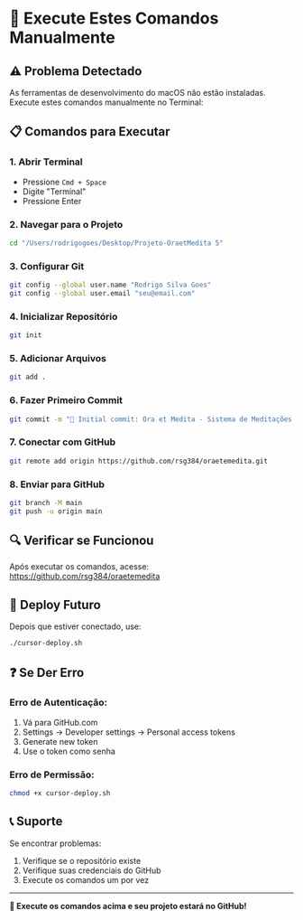 # 🚀 Execute Estes Comandos Manualmente

## ⚠️ Problema Detectado
As ferramentas de desenvolvimento do macOS não estão instaladas. Execute estes comandos manualmente no Terminal:

## 📋 Comandos para Executar

### 1. Abrir Terminal
- Pressione `Cmd + Space`
- Digite "Terminal"
- Pressione Enter

### 2. Navegar para o Projeto
```bash
cd "/Users/rodrigogoes/Desktop/Projeto-OraetMedita 5"
```

### 3. Configurar Git
```bash
git config --global user.name "Rodrigo Silva Goes"
git config --global user.email "seu@email.com"
```

### 4. Inicializar Repositório
```bash
git init
```

### 5. Adicionar Arquivos
```bash
git add .
```

### 6. Fazer Primeiro Commit
```bash
git commit -m "🎉 Initial commit: Ora et Medita - Sistema de Meditações Católicas"
```

### 7. Conectar com GitHub
```bash
git remote add origin https://github.com/rsg384/oraetemedita.git
```

### 8. Enviar para GitHub
```bash
git branch -M main
git push -u origin main
```

## 🔍 Verificar se Funcionou

Após executar os comandos, acesse:
https://github.com/rsg384/oraetemedita

## 🚀 Deploy Futuro

Depois que estiver conectado, use:
```bash
./cursor-deploy.sh
```

## ❓ Se Der Erro

### Erro de Autenticação:
1. Vá para GitHub.com
2. Settings → Developer settings → Personal access tokens
3. Generate new token
4. Use o token como senha

### Erro de Permissão:
```bash
chmod +x cursor-deploy.sh
```

## 📞 Suporte

Se encontrar problemas:
1. Verifique se o repositório existe
2. Verifique suas credenciais do GitHub
3. Execute os comandos um por vez

---

**🎯 Execute os comandos acima e seu projeto estará no GitHub!** 